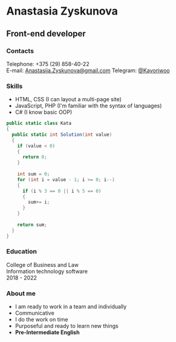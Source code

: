 # Anastasia Zyskunova
## Front-end developer

### Contacts
Telephone: +375 (29) 858-40-22\
E-mail: Anastasija.Zyskunova@gmail.com
Telegram: [@Kayoriwoo](https://t.me/Kayoriwoo)
### Skills
* HTML, CSS (I can layout a multi-page site)
* JavaScript, PHP (I'm familiar with the syntax of languages)
* C# (I know basic OOP)
```C#
public static class Kata
{
  public static int Solution(int value)
  {
    if (value < 0)
    {
      return 0;
    }
    
    int sum = 0;
    for (int i = value - 1; i >= 0; i--) 
    {
      if (i % 3 == 0 || i % 5 == 0)
      {
        sum+= i;
      }
    }
    
    return sum;
  }
} 
```
### Education
College of Business and Law\
Information technology software\
2018 - 2022

### About me
* I am ready to work in a team and individually
* Communicative
* I do the work on time
* Purposeful and ready to learn new things
* **Pre-Intermediate English** 



